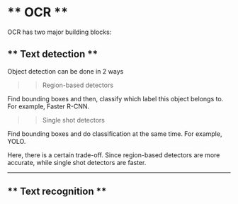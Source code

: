# ** OCR **
OCR has two major building blocks:

## ** Text detection **

Object detection can be done in 2 ways
>> Region-based detectors

Find bounding boxes and then, classify which label this object belongs to. For example, Faster R-CNN.

>> Single shot detectors

Find bounding boxes and do classification at the same time. For example, YOLO.

Here, there is a certain trade-off. Since region-based detectors are more accurate, while single shot detectors are faster.

---

## ** Text recognition **

